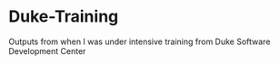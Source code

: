 # Duke-Training
Outputs from when I was under intensive training from Duke Software Development Center
